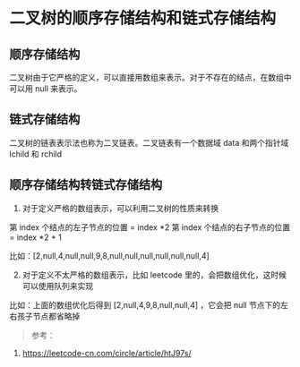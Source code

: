 # 二叉树的顺序存储结构和链式存储结构

## 顺序存储结构

二叉树由于它严格的定义，可以直接用数组来表示。对于不存在的结点，在数组中可以用 null 来表示。

## 链式存储结构

二叉树的链表表示法也称为二叉链表。二叉链表有一个数据域 data 和两个指针域 lchild 和 rchild

## 顺序存储结构转链式存储结构

1. 对于定义严格的数组表示，可以利用二叉树的性质来转换

第 index 个结点的左子节点的位置 = index *2
第 index 个结点的右子节点的位置 = index *2 + 1

比如：[2,null,4,null,null,9,8,null,null,null,null,null,null,4]

2. 对于定义不太严格的数组表示，比如 leetcode 里的，会把数组优化，这时候可以使用队列来实现

比如：上面的数组优化后得到 [2,null,4,9,8,null,null,4] ，它会把 null 节点下的左右孩子节点都省略掉


> 参考：
1. https://leetcode-cn.com/circle/article/htJ97s/